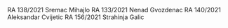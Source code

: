 RA 138/2021 Sremac Mihajlo
RA 133/2021 Nenad Gvozdenac
RA 140/2021 Aleksandar Cvijetic
RA 156/2021 Strahinja Galic
